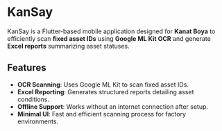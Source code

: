 # KanSay

KanSay is a Flutter-based mobile application designed for **Kanat Boya** to efficiently scan **fixed asset IDs** using **Google ML Kit OCR** and generate **Excel reports** summarizing asset statuses.

## Features

- **OCR Scanning**: Uses Google ML Kit to scan fixed asset IDs.
- **Excel Reporting**: Generates structured reports detailing asset conditions.
- **Offline Support**: Works without an internet connection after setup.
- **Minimal UI**: Fast and efficient scanning process for factory environments.
